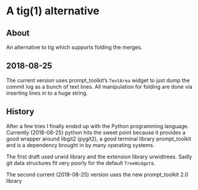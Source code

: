 # A tig(1) alternative

## About

An alternative to tig which supports folding the merges.

## 2018-08-25

The current version uses prompt_toolkit’s `TextArea` widget to just dump the
commit log as a bunch of text lines. All manipulation for folding are done via
inserting lines in to a huge string.

## History

After a few tries I finally ended up with the Python programming language.
Currently (2018-08-25) python hits the sweet point because it provides a good
wrapper around libgit2 (pygit2), a good terminal library prompt_toolkit and is a
dependency brought in by many operating systems.

The first draft used urwid library and the extension library urwidtrees. Sadly
git data structures fit very poorly for the default `TreeWidget`s.

The second current (2018-08-25) version uses the new prompt_toolkit 2.0 library

